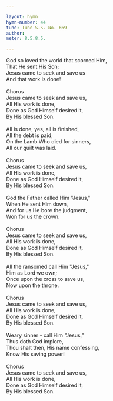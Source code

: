 ```yaml
---

layout: hymn
hymn-number: 44
tune: Tune S.S. No. 669
author: 
meter: 8.5.8.5.

---
```

God so loved the world that scorned Him,<br>That He sent His Son;<br>Jesus came to seek and save us<br>And that work is done!<br><br>Chorus<br>Jesus came to seek and save us,<br>All His work is done,<br>Done as God Himself desired it,<br>By His blessed Son.<br><br>All is done, yes, all is finished,<br>All the debt is paid;<br>On the Lamb Who died for sinners,<br>All our guilt was laid.<br><br>Chorus<br>Jesus came to seek and save us,<br>All His work is done,<br>Done as God Himself desired it,<br>By His blessed Son.<br><br>God the Father called Him "Jesus,"<br>When He sent Him down,<br>And for us He bore the judgment,<br>Won for us the crown.<br><br>Chorus<br>Jesus came to seek and save us,<br>All His work is done,<br>Done as God Himself desired it,<br>By His blessed Son.<br><br>All the ransomed call Him "Jesus,"<br>Him as Lord we own;<br>Once upon the cross to save us,<br>Now upon the throne.<br><br>Chorus<br>Jesus came to seek and save us,<br>All His work is done,<br>Done as God Himself desired it,<br>By His blessed Son.<br><br>Weary sinner - call Him "Jesus,"<br>Thus doth God implore,<br>Thou shalt then, His name confessing,<br>Know His saving power!<br><br>Chorus<br>Jesus came to seek and save us,<br>All His work is done,<br>Done as God Himself desired it,<br>By His blessed Son.<br><br><br>
